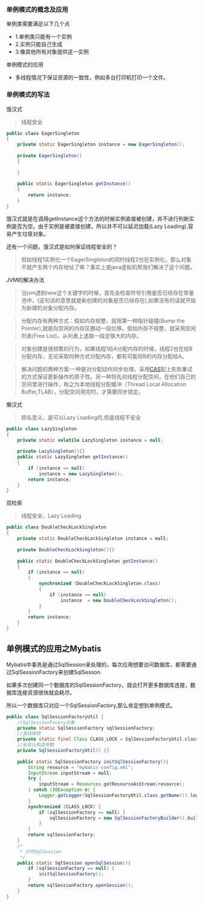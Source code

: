 ### 单例模式的概念及应用

单例类需要满足以下几个点
  - 1.单例类只能有一个实例
  - 2.实例只能自己生成
  - 3.像其他所有对象提供这一实例

单例模式的应用
  - 多线程情况下保证资源的一致性，例如多台打印机打印一个文件。

### 单例模式的写法
 饿汉式
>线程安全
```java
public class EagerSingleton
{
    private static EagerSingleton instance = new EagerSingleton();
    
    private EagerSingleton()
    {
        
    }
    
    public static EagerSingleton getInstance()
    {
        return instance;
    }
}
```
饿汉式就是在调用getInstance这个方法的时候实例直接被创建，并不进行判断实例是否为空。由于实例是被直接创建，所以并不可以延迟加载(Lazy Loading),容易产生垃圾对象。

还有一个问题，饿汉式是如何保证线程安全的？
>假如线程1实例化一个EagerSingleton的同时线程2也在实例化，那么对象不就产生两个内存地址了嘛？事实上是java虚拟机帮我们解决了这个问题。

JVM的解决办法
>当jvm遇到new这个关键字的时候，首先会检查符号引用是否已经存在常量池中，(这句话的意思就是新创建的对象是否已经存在),如果没有的话就开始为新建的对象分配内存。

>分配内存有两种方式：假如内存规整，就用第一种指针碰撞(Bump the Pointer),就是向空闲的内存区挪动一段位移。假如内存不规整，就采用空闲列表(Free  List)，从列表上选取一段足够大的内存。

>对象创建是很频繁的行为，如果线程1给A分配内存的时候，线程2也在给B分配内存，无论采取何种方式分配内存，都有可能将B的内存分配给A。

>解决问题的两种方案:一种是对分配动作同步处理，采用[CAS](https://blog.csdn.net/liubenlong007/article/details/53761730)配上失败重试的方式保证更新操作的原子性。另一种将先对线程分配空间，在他们自己的空间里进行操作，称之为本地线程分配缓冲（Thread Local Allocation Buffer,TLAB），分配空间用完时，才需要同步锁定。 

懒汉式
>顾名思义，是可以Lazy Loading的,但是线程不安全
```java
public class LazySingleton
{
    private static volatile LazySingleton instance = null;
    
    private LazySingleton(){}
    public static LazySingleton getInstance()
    {
        if (instance == null)
            instance = new LazySingleton();
        return instance;
    }
}
```
双检索
>线程安全，Lazy Loading
```java
public class DoubleCheckLockSingleton
{
    private static DoubleCheckLockSingleton instance = null;
    
    private DoubleCheckLockSingleton(){}
    
    public static DoubleCheckLockSingleton getInstance()
    {
        if (instance == null)
        {
            synchronized (DoubleCheckLockSingleton.class)
            {
                if (instance == null)
                    instance  = new DoubleCheckLockSingleton();
            }
        }
        return instance;
    }
}
```
## 单例模式的应用之Mybatis

Mybatis中事务是通过SqlSession来处理的，每次应用想要访问数据库，都需要通过SqlSessionFactory来创建SqlSesson.

如果多次创建同一个数据库的SqlSessionFactory，就会打开更多数据库连接，数据库连接资源很快就会耗尽。

所以一个数据库只对应一个SqlSessionFactory,那么肯定想到单例模式。
```java
public class SqlSessionFactoryUtil {
	//SqlSessionFacory对象
	private static SqlSessionFactory sqlSessionFactory;
	//类线程锁
	private static final Class CLASS_LOCK = SqlSessionFactoryUtil.class;
	//私有化构造参数
	private SqlSessionFactoryUtil() {}
	
	public static SqlSessionFactory initSqlSessionFactory(){
		String resource = "mybatis-config.xml";
		InputStream inputStream = null;
		try {
			inputStream = Resources.getResourceAsStream(resource);
		} catch (IOException e) {
			Logger.getLogger(SqlSessionFactoryUtil.class.getName()).log(Level.SEVERE,null,e);
		}
		synchronized (CLASS_LOCK) {
			if (sqlSessionFactory == null) {
				sqlSessionFactory = new SqlSessionFactoryBuilder().build(inputStream);
			}
		}
		return sqlSessionFactory;
	}
    /*
     * 打开SqlSession
     */
	public static SqlSession openSqlSession(){
		if (sqlSessionFactory == null) {
			initSqlSessionFactory();
		}
		return sqlSessionFactory.openSession();
	}
}
```






